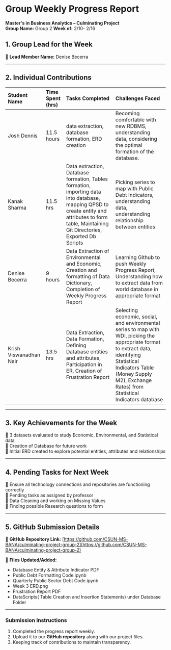 # Group Weekly Progress Report

**Master's in Business Analytics – Culminating Project**  
**Group Name:** Group 2 **Week of:** 2/10- 2/16

## 1\. Group Lead for the Week

📌 **Lead Member Name:** Denise Becerra

---

## 2\. Individual Contributions

| Student Name | Time Spent (hrs) | Tasks Completed | Challenges Faced |
| :---- | :---- | :---- | :---- |
| Josh Dennis | 11.5 hours | data extraction, database formation, ERD creation | Becoming comfortable with new RDBMS, understanding data, considering the optimal formation of the database. |
| Kanak Sharma | 11.5 hrs | Data extraction, Database formation, Tables formation, importing data into database, mapping QPSD to create entity and attributes to form table, Maintaining Git Directories, Exported Db Scripts  | Picking series to map with Public Debt Indicators, understanding data, understanding relationship between entities |
| Denise Becerra | 9 hours | Data Extraction of Environmental and Economic, Creation and formatting of Data Dictionary, Completion of Weekly Progress Report | Learning Github to push Weekly Progress Report, Understanding how to extract data from world database in appropriate format |
| Krish Viswanadhan Nair | 13.5 hrs | Data Extraction, Data Formation, Defining Database entities and attributes, Participation in ER, Creation of Frustration Report  | Selecting economic, social, and environmental series to map with WDI, picking the appropriate format to extract data, identifying Statistical Indicators Table (Money Supply M2), Exchange Rates) from Statistical Indicators database |

---

## 3\. Key Achievements for the Week

📌 3 datasets evaluated to study Economic, Environmental, and Statistical data   
📌 Creation of Database for future work    
📌 Initial ERD created to explore potential entities, attributes and relationships 

---

## 4\. Pending Tasks for Next Week

📌 Ensure all technology connections and repositories are functioning correctly    
📌 Pending tasks as assigned by professor   
📌 Data Cleaning and working on Missing Values  
📌 Finding possible Research questions to form

---

## 5\. GitHub Submission Details

🔗 **GitHub Repository Link:** [https://github.com/CSUN-MS-BANA/culminating-project-group-2](https://github.com/CSUN-MS-BANA/culminating-project-group-2)

📁 **Files Updated/Added:**

- Database Entity & Attribute Indicator PDF   
- Public Debt Formatting Code.ipynb   
- Quarterly Public Sector Debt Code.ipynb  
- Week 3 ERD.png  
- Frustration Report  PDF  
- DataScripts( Table Creation and Insertion Statements) under Database Folder 

---

### Submission Instructions

1. Completed the progress report weekly.  
2. Upload it to our **GitHub repository** along with our project files.  
3. Keeping track of contributions to maintain transparency.


